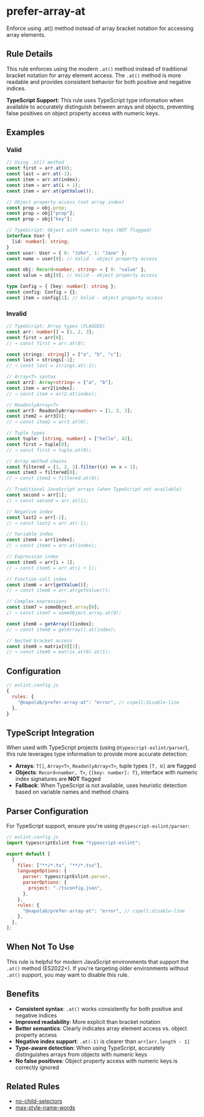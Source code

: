 # prefer-array-at

Enforce using .at() method instead of array bracket notation for accessing array elements.

## Rule Details

This rule enforces using the modern `.at()` method instead of traditional bracket notation for array element access. The `.at()` method is more readable and provides consistent behavior for both positive and negative indices.

**TypeScript Support**: This rule uses TypeScript type information when available to accurately distinguish between arrays and objects, preventing false positives on object property access with numeric keys.

## Examples

### Valid

```typescript
// Using .at() method
const first = arr.at(0);
const last = arr.at(-1);
const item = arr.at(index);
const item = arr.at(i + 1);
const item = arr.at(getValue());

// Object property access (not array index)
const prop = obj.prop;
const prop = obj["prop"];
const prop = obj["key"];

// TypeScript: Object with numeric keys (NOT flagged)
interface User {
  [id: number]: string;
}
const user: User = { 0: "John", 1: "Jane" };
const name = user[0]; // Valid - object property access

const obj: Record<number, string> = { 0: "value" };
const value = obj[0]; // Valid - object property access

type Config = { [key: number]: string };
const config: Config = {};
const item = config[1]; // Valid - object property access
```

### Invalid

```typescript
// TypeScript: Array types (FLAGGED)
const arr: number[] = [1, 2, 3];
const first = arr[0];
// → const first = arr.at(0);

const strings: string[] = ["a", "b", "c"];
const last = strings[-1];
// → const last = strings.at(-1);

// Array<T> syntax
const arr2: Array<string> = ["a", "b"];
const item = arr2[index];
// → const item = arr2.at(index);

// ReadonlyArray<T>
const arr3: ReadonlyArray<number> = [1, 2, 3];
const item2 = arr3[0];
// → const item2 = arr3.at(0);

// Tuple types
const tuple: [string, number] = ["hello", 42];
const first = tuple[0];
// → const first = tuple.at(0);

// Array method chains
const filtered = [1, 2, 3].filter((x) => x > 1);
const item3 = filtered[0];
// → const item3 = filtered.at(0);

// Traditional JavaScript arrays (when TypeScript not available)
const second = arr[1];
// → const second = arr.at(1);

// Negative index
const last2 = arr[-1];
// → const last2 = arr.at(-1);

// Variable index
const item4 = arr[index];
// → const item4 = arr.at(index);

// Expression index
const item5 = arr[i + 1];
// → const item5 = arr.at(i + 1);

// Function call index
const item6 = arr[getValue()];
// → const item6 = arr.at(getValue());

// Complex expressions
const item7 = someObject.array[0];
// → const item7 = someObject.array.at(0);

const item8 = getArray()[index];
// → const item8 = getArray().at(index);

// Nested bracket access
const item9 = matrix[0][1];
// → const item9 = matrix.at(0).at(1);
```

## Configuration

```javascript
// eslint.config.js
{
  rules: {
    "@napolab/prefer-array-at": "error", // cspell:disable-line
  },
}
```

## TypeScript Integration

When used with TypeScript projects (using `@typescript-eslint/parser`), this rule leverages type information to provide more accurate detection:

- **Arrays**: `T[]`, `Array<T>`, `ReadonlyArray<T>`, tuple types `[T, U]` are flagged
- **Objects**: `Record<number, T>`, `{[key: number]: T}`, interface with numeric index signatures are **NOT** flagged
- **Fallback**: When TypeScript is not available, uses heuristic detection based on variable names and method chains

## Parser Configuration

For TypeScript support, ensure you're using `@typescript-eslint/parser`:

```javascript
// eslint.config.js
import typescriptEslint from "typescript-eslint";

export default [
  {
    files: ["**/*.ts", "**/*.tsx"],
    languageOptions: {
      parser: typescriptEslint.parser,
      parserOptions: {
        project: "./tsconfig.json",
      },
    },
    rules: {
      "@napolab/prefer-array-at": "error", // cspell:disable-line
    },
  },
];
```

## When Not To Use

This rule is helpful for modern JavaScript environments that support the `.at()` method (ES2022+). If you're targeting older environments without `.at()` support, you may want to disable this rule.

## Benefits

- **Consistent syntax**: `.at()` works consistently for both positive and negative indices
- **Improved readability**: More explicit than bracket notation
- **Better semantics**: Clearly indicates array element access vs. object property access
- **Negative index support**: `.at(-1)` is clearer than `arr[arr.length - 1]`
- **Type-aware detection**: When using TypeScript, accurately distinguishes arrays from objects with numeric keys
- **No false positives**: Object property access with numeric keys is correctly ignored

## Related Rules

- [no-child-selectors](./no-child-selectors.md)
- [max-style-name-words](./max-style-name-words.md)

